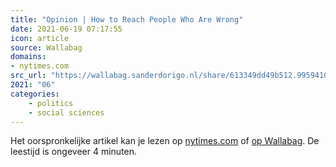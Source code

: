 ```yaml
---
title: "Opinion | How to Reach People Who Are Wrong"
date: 2021-06-19 07:17:55
icon: article
source: Wallabag
domains:
- nytimes.com
src_url: "https://wallabag.sanderdorigo.nl/share/613349dd49b512.99594101"
2021: "06"
categories:
    - politics
    - social sciences
---
```

Het oorspronkelijke artikel kan je lezen op [nytimes.com](https://www.nytimes.com/2021/03/03/opinion/progressives-conservatives-think-again.html?action=click&amp;module=Opinion&amp;pgtype=Homepage) of [op Wallabag](https://wallabag.sanderdorigo.nl/share/613349dd49b512.99594101). De leestijd is ongeveer 4 minuten.